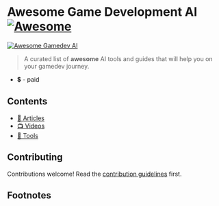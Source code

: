 # Awesome Game Development AI [![Awesome](https://awesome.re/badge.svg)](https://awesome.re)

[![Awesome Gamedev AI](media/production_team.jpg)](https://github.com/vhladiienko/awesome-gamedev-ai)

> A curated list of **awesome** AI tools and guides that will help you on your gamedev journey.

- 💲 - paid

## Contents 
- [📰 Articles](#-articles)
- [📺 Videos](#-videos)
- [🔧 Tools](#-tools-and-templates)

## Contributing

Contributions welcome! Read the [contribution guidelines](contributing.md) first.

## Footnotes

